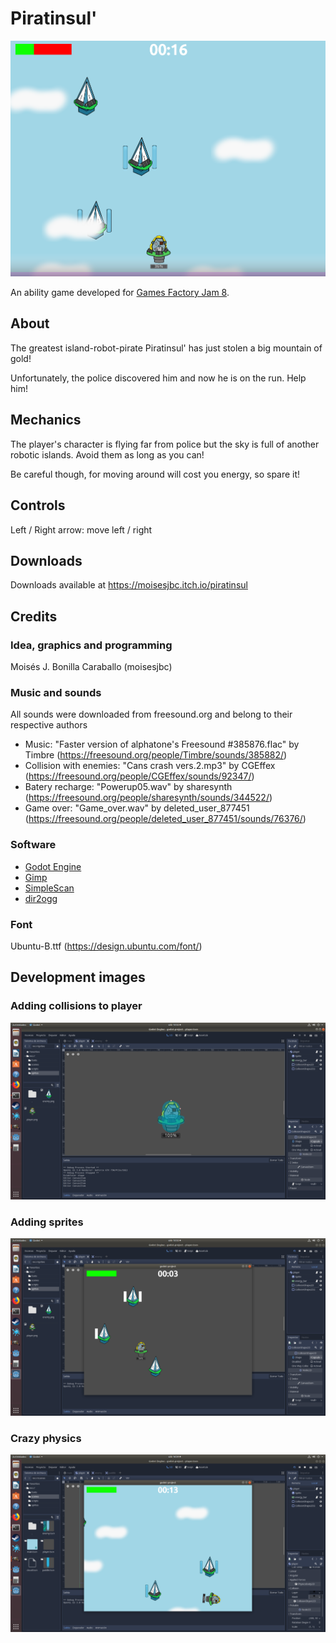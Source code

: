 # Piratinsul'

![Piratinsul' screenshot](img/piratinsul_screenshot.png)

An ability game developed for [Games Factory Jam 8](https://itch.io/jam/games-factory).

## About

The greatest island-robot-pirate Piratinsul' has just stolen a big mountain of gold!

Unfortunately, the police discovered him and now he is on the run. Help him!

## Mechanics

The player's character is flying far from police but the sky is full of another robotic islands. Avoid them as long as you can!

Be careful though, for moving around will cost you energy, so spare it!

## Controls

Left / Right arrow: move left / right

## Downloads

Downloads available at <https://moisesjbc.itch.io/piratinsul>

## Credits

### Idea, graphics and programming

Moisés J. Bonilla Caraballo (moisesjbc)

### Music and sounds

All sounds were downloaded from freesound.org and belong to their respective authors

* Music: "Faster version of alphatone's Freesound #385876.flac" by Timbre
(https://freesound.org/people/Timbre/sounds/385882/)
* Collision with enemies: "Cans crash vers.2.mp3" by CGEffex (https://freesound.org/people/CGEffex/sounds/92347/)
* Batery recharge: "Powerup05.wav" by sharesynth
(https://freesound.org/people/sharesynth/sounds/344522/)
* Game over: "Game_over.wav" by deleted_user_877451
(https://freesound.org/people/deleted_user_877451/sounds/76376/)

### Software

* [Godot Engine](https://godotengine.org/)
* [Gimp](https://www.gimp.org/)
* [SimpleScan](https://gitlab.gnome.org/GNOME/simple-scan)
* [dir2ogg](https://github.com/julian-klode/dir2ogg)

### Font

Ubuntu-B.ttf (https://design.ubuntu.com/font/)

## Development images

### Adding collisions to player

![Piratinsul' - Adding collisions to player](img/dev/collision_shapes.png)

### Adding sprites

![Piratinsul ' - Adding sprites](img/dev/adding_sprites.png)

### Crazy physics

![Piratinsul ' - Crazy physics](img/dev/crazy_physics.png)

